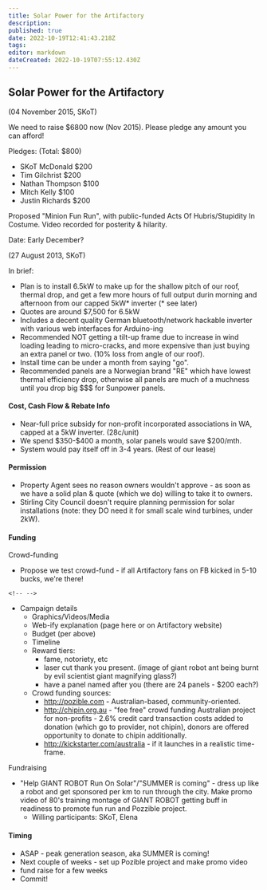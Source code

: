 ```yaml
---
title: Solar Power for the Artifactory
description: 
published: true
date: 2022-10-19T12:41:43.218Z
tags: 
editor: markdown
dateCreated: 2022-10-19T07:55:12.430Z
---
```


## Solar Power for the Artifactory

(04 November 2015, SKoT)

We need to raise \$6800 now (Nov 2015). Please pledge any amount you can afford!

Pledges: (Total: \$800)

-   SKoT McDonald \$200
-   Tim Gilchrist \$200
-   Nathan Thompson \$100
-   Mitch Kelly \$100
-   Justin Richards \$200

Proposed "Minion Fun Run", with public-funded Acts Of Hubris/Stupidity In Costume. Video recorded for posterity & hilarity.

Date: Early December?

(27 August 2013, SKoT)

In brief:

-   Plan is to install 6.5kW to make up for the shallow pitch of our roof, thermal drop, and get a few more hours of full output durin morning and afternoon from our capped 5kW\* inverter (\* see later)
-   Quotes are around \$7,500 for 6.5kW
-   Includes a decent quality German bluetooth/network hackable inverter with various web interfaces for Arduino-ing
-   Recommended NOT getting a tilt-up frame due to increase in wind loading leading to micro-cracks, and more expensive than just buying an extra panel or two. (10% loss from angle of our roof).
-   Install time can be under a month from saying "go".
-   Recommended panels are a Norwegian brand "RE" which have lowest thermal efficiency drop, otherwise all panels are much of a muchness until you drop big \$\$\$ for Sunpower panels.

#### Cost, Cash Flow & Rebate Info

-   Near-full price subsidy for non-profit incorporated associations in WA, capped at a 5kW inverter. (28c/unit)
-   We spend \$350-\$400 a month, solar panels would save \$200/mth.
-   System would pay itself off in 3-4 years. (Rest of our lease)

#### Permission

-   Property Agent sees no reason owners wouldn't approve - as soon as we have a solid plan & quote (which we do) willing to take it to owners.
-   Stirling City Council doesn't require planning permission for solar installations (note: they DO need it for small scale wind turbines, under 2kW).

#### Funding

Crowd-funding

-   Propose we test crowd-fund - if all Artifactory fans on FB kicked in 5-10 bucks, we're there!

```{=html}
<!-- -->
```
-   Campaign details
    -   Graphics/Videos/Media
    -   Web-ify explanation (page here or on Artifactory website)
    -   Budget (per above)
    -   Timeline
    -   Reward tiers:
        -   fame, notoriety, etc
        -   laser cut thank you present. (image of giant robot ant being burnt by evil scientist giant magnifying glass?)
        -   have a panel named after you (there are 24 panels - \$200 each?)
    -   Crowd funding sources:
        -   <http://pozible.com> - Australian-based, community-oriented.
        -   <http://chipin.org.au> - "fee free" crowd funding Australian project for non-profits - 2.6% credit card transaction costs added to donation (which go to provider, not chipin), donors are offered opportunity to donate to chipin additionally.
        -   <http://kickstarter.com/australia> - if it launches in a realistic time-frame.

Fundraising

-   "Help GIANT ROBOT Run On Solar"/"SUMMER is coming" - dress up like a robot and get sponsored per km to run through the city. Make promo video of 80's training montage of GIANT ROBOT getting buff in readiness to promote fun run and Pozzible project.
    -   Willing participants: SKoT, Elena

#### Timing

-   ASAP - peak generation season, aka SUMMER is coming!
-   Next couple of weeks - set up Pozible project and make promo video
-   fund raise for a few weeks
-   Commit!
